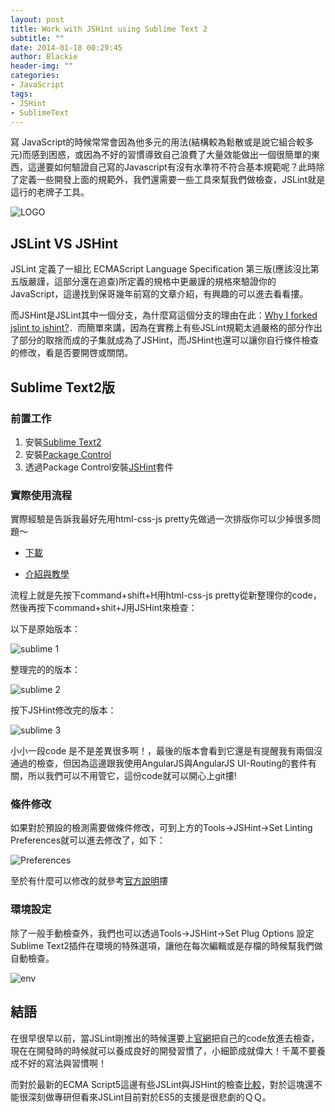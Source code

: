 ```yaml
---
layout: post
title: Work with JSHint using Sublime Text 2
subtitle: ""
date: 2014-01-18 00:29:45
author: Blackie
header-img: ""
categories:
- JavaScript
tags:
- JSHint
- SublimeText
---
```


寫 JavaScript的時候常常會因為他多元的用法(結構較為鬆散或是說它組合較多元)而感到困惑，或因為不好的習慣導致自己浪費了大量效能做出一個很簡單的東西，這邊要如何驗證自己寫的Javascript有沒有水準符不符合基本規範呢？此時除了定義一些開發上面的規範外，我們還需要一些工具來幫我們做檢查，JSLint就是這行的老牌子工具。

<!-- More -->

![LOGO](https://dl.dropboxusercontent.com/u/20925528/%E6%8A%80%E8%A1%93Blog/blogs/20140119/jshint.png)

## JSLint VS JSHint

JSLint 定義了一組比 ECMAScript Language Specification 第三版(應該沒比第五版嚴謹，這部分還在追查)所定義的規格中更嚴謹的規格來驗證你的 JavaScript，這邊找到保哥幾年前寫的文章介紹[](http://blog.miniasp.com/post/2008/02/24/JSLint-The-JavaScript-Verifier.aspx)，有興趣的可以進去看看摟。

而JSHint是JSLint其中一個分支，為什麼寫這個分支的理由在此：[Why I forked jslint to jshint?](http://anton.kovalyov.net/2011/02/20/why-i-forked-jslint-to-jshint/)．而簡單來講，因為在實務上有些JSLint規範太過嚴格的部分作出了部分的取捨而成的子集就成為了JSHint，而JSHint也還可以讓你自行條件檢查的修改，看是否要開啓或關閉。

## Sublime Text2版

### 前置工作

1. 安裝[Sublime Text2](http://www.sublimetext.com/2)
2. 安裝[Package Control](https://sublime.wbond.net/installation)
3. 透過Package Control安裝[JSHint](https://github.com/victorporof/Sublime-JSHint)套件

### 實際使用流程

實際經驗是告訴我最好先用html-css-js pretty先做過一次排版你可以少掉很多問題～

- [下載](https://github.com/victorporof/Sublime-HTMLPrettify)

- [介紹與教學](http://www.yshpace.com/sublime-texthtmlprettify%E7%B7%A8%E7%A2%BC%E6%8E%92%E7%89%88htmlcssjs/)

流程上就是先按下command+shift+H用html-css-js pretty從新整理你的code，然後再按下command+shit+J用JSHint來檢查：

以下是原始版本：

![sublime 1](https://dl.dropboxusercontent.com/u/20925528/%E6%8A%80%E8%A1%93Blog/blogs/20140119/jsHint_sublime_1.png)

整理完的的版本：

![sublime 2](https://dl.dropboxusercontent.com/u/20925528/%E6%8A%80%E8%A1%93Blog/blogs/20140119/jsHint_sublime_2.png)


按下JSHint修改完的版本：

![sublime 3](https://dl.dropboxusercontent.com/u/20925528/%E6%8A%80%E8%A1%93Blog/blogs/20140119/jsHint_sublime_3.png)

小小一段code 是不是差異很多啊！，最後的版本會看到它還是有提醒我有兩個沒通過的檢查，但因為這邊跟我使用AngularJS與AngularJS UI-Routing的套件有關，所以我們可以不用管它，這份code就可以開心上git摟!

### 條件修改

如果對於預設的檢測需要做條件修改，可到上方的Tools->JSHint->Set Linting Preferences就可以進去修改了，如下：

![Preferences](https://dl.dropboxusercontent.com/u/20925528/%E6%8A%80%E8%A1%93Blog/blogs/20140119/Perferences.png)

至於有什麼可以修改的就參考[官方說明](https://github.com/victorporof/Sublime-HTMLPrettify#using-your-own-jsbeautifyrc-options)摟

### 環境設定

除了一般手動檢查外，我們也可以透過Tools->JSHint->Set Plug Options 設定Sublime Text2插件在環境的特殊選項，讓他在每次編輯或是存檔的時候幫我們做自動檢查。

![env](https://dl.dropboxusercontent.com/u/20925528/%E6%8A%80%E8%A1%93Blog/blogs/20140119/env.png)

## 結語

在很早很早以前，當JSLint剛推出的時候還要上[官網](http://www.jslint.com/)把自己的code放進去檢查，現在在開發時的時候就可以養成良好的開發習慣了，小細節成就偉大！千萬不要養成不好的寫法與習慣啊！

而對於最新的ECMA Script5這邊有些JSLint與JSHint的檢查[比較](http://jslinterrors.com/this-is-an-es5-feature/)，對於這塊還不能很深刻做專研但看來JSLint目前對於ES5的支援是很悲劇的ＱＱ。
